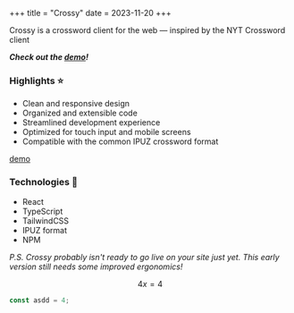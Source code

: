 +++
title = "Crossy"
date = 2023-11-20
+++

Crossy is a crossword client for the web — inspired by the NYT Crossword client

***Check out the [demo](https://develop.crossy.pages.dev/demo)!***

### Highlights ⭐
- Clean and responsive design
- Organized and extensible code
- Streamlined development experience
- Optimized for touch input and mobile screens
- Compatible with the common IPUZ crossword format

[demo](https://develop.crossy.pages.dev/demo)

### Technologies 🔧
- React
- TypeScript
- TailwindCSS
- IPUZ format
- NPM

*P.S. Crossy probably isn't ready to go live on your site just yet. This early version still needs some improved ergonomics!*

$$4x=4$$

```javascript
const asdd = 4;
```